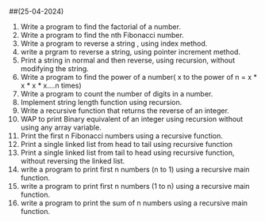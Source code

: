 ##(25-04-2024)

1) Write a program to find the factorial of a number.
2) Write a program to find the nth Fibonacci number.
3) Write a program to reverse a string , using index method.
4) write a prgram to reverse a string, using pointer increment method.
5) Print a string in normal and then reverse, using recursion, without modifying the string.
6) Write a program to find the power of a number( x to the power of n = x * x * x * x....n times)
7) Write a program to count the number of digits in a number.
8) Implement string length function using recursion.
9) Write a recursive function that returns the reverse of an integer.
10) WAP to print Binary equivalent of an integer using recursion without using any array variable.
11) Print the first n Fibonacci numbers using a recursive function.
12) Print a single linked list from head to tail using recursive function
13) Print a single linked list from tail to head using recursive function, without reversing the linked list.
14) write a program to print first n numbers (n to 1) using a recursive main function.
15) write a program to print first n numbers (1 to n) using a recursive main function.
16) write a program to print the sum of n numbers using a recursive main function.

